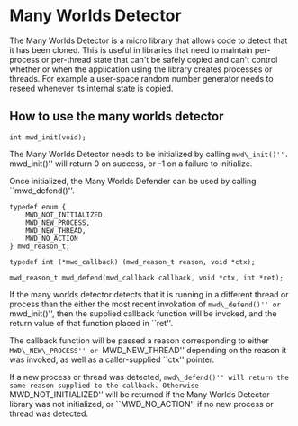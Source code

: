 # Many Worlds Detector

The Many Worlds Detector is a micro library that allows code to detect that it
has been cloned. This is useful in libraries that need to maintain per-process
or per-thread state that can't be safely copied and can't control whether or
when the application using the library creates processes or threads. For
example a user-space random number generator needs to reseed whenever its
internal state is copied.

## How to use the many worlds detector

    int mwd_init(void);

The Many Worlds Detector needs to be initialized by calling ``mwd\_init()''.
``mwd\_init()'' will return 0 on success, or -1 on a failure to initialize.

Once initialized, the Many Worlds Defender can be used by calling
``mwd\_defend()''.

    typedef enum {
        MWD_NOT_INITIALIZED,
        MWD_NEW_PROCESS,
        MWD_NEW_THREAD,
        MWD_NO_ACTION
    } mwd_reason_t;

    typedef int (*mwd_callback) (mwd_reason_t reason, void *ctx);

    mwd_reason_t mwd_defend(mwd_callback callback, void *ctx, int *ret);

If the many worlds detector detects that it is running in a different thread
or process than the either the most recent invokation of ``mwd\_defend()'' or
``mwd\_init()'', then the supplied callback function will be invoked, and the
return value of that function placed in ``ret''.

The callback function will be passed a reason corresponding to either
``MWD\_NEW\_PROCESS'' or ``MWD\_NEW\_THREAD'' depending on the reason it was
invoked, as well as a caller-supplied ``ctx'' pointer.

If a new process or thread was detected, ``mwd\_defend()'' will return
the same reason supplied to the callback. Otherwise ``MWD\_NOT\_INITIALIZED''
will be returned if the Many Worlds Detector library was not initialized, or
``MWD\_NO\_ACTION'' if no new process or thread was detected.

